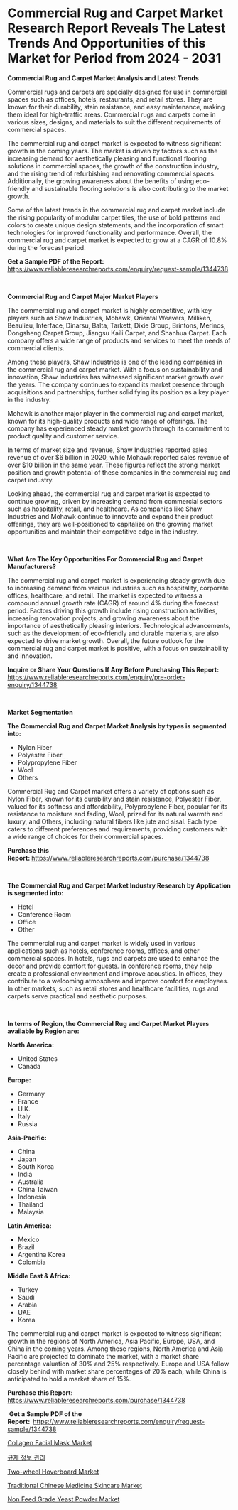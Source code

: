<p><h1>Commercial Rug and Carpet Market Research Report Reveals The Latest Trends And Opportunities of this Market for Period from 2024 - 2031</h1></p><p><strong>Commercial Rug and Carpet Market Analysis and Latest Trends</strong></p>
<p><p>Commercial rugs and carpets are specially designed for use in commercial spaces such as offices, hotels, restaurants, and retail stores. They are known for their durability, stain resistance, and easy maintenance, making them ideal for high-traffic areas. Commercial rugs and carpets come in various sizes, designs, and materials to suit the different requirements of commercial spaces.</p><p>The commercial rug and carpet market is expected to witness significant growth in the coming years. The market is driven by factors such as the increasing demand for aesthetically pleasing and functional flooring solutions in commercial spaces, the growth of the construction industry, and the rising trend of refurbishing and renovating commercial spaces. Additionally, the growing awareness about the benefits of using eco-friendly and sustainable flooring solutions is also contributing to the market growth.</p><p>Some of the latest trends in the commercial rug and carpet market include the rising popularity of modular carpet tiles, the use of bold patterns and colors to create unique design statements, and the incorporation of smart technologies for improved functionality and performance. Overall, the commercial rug and carpet market is expected to grow at a CAGR of 10.8% during the forecast period.</p></p>
<p><strong>Get a Sample PDF of the Report:&nbsp;</strong> <a href="https://www.reliableresearchreports.com/enquiry/request-sample/1344738">https://www.reliableresearchreports.com/enquiry/request-sample/1344738</a></p>
<p>&nbsp;</p>
<p><strong>Commercial Rug and Carpet Major Market Players</strong></p>
<p><p>The commercial rug and carpet market is highly competitive, with key players such as Shaw Industries, Mohawk, Oriental Weavers, Milliken, Beaulieu, Interface, Dinarsu, Balta, Tarkett, Dixie Group, Brintons, Merinos, Dongsheng Carpet Group, Jiangsu Kaili Carpet, and Shanhua Carpet. Each company offers a wide range of products and services to meet the needs of commercial clients.</p><p>Among these players, Shaw Industries is one of the leading companies in the commercial rug and carpet market. With a focus on sustainability and innovation, Shaw Industries has witnessed significant market growth over the years. The company continues to expand its market presence through acquisitions and partnerships, further solidifying its position as a key player in the industry.</p><p>Mohawk is another major player in the commercial rug and carpet market, known for its high-quality products and wide range of offerings. The company has experienced steady market growth through its commitment to product quality and customer service.</p><p>In terms of market size and revenue, Shaw Industries reported sales revenue of over $6 billion in 2020, while Mohawk reported sales revenue of over $10 billion in the same year. These figures reflect the strong market position and growth potential of these companies in the commercial rug and carpet industry.</p><p>Looking ahead, the commercial rug and carpet market is expected to continue growing, driven by increasing demand from commercial sectors such as hospitality, retail, and healthcare. As companies like Shaw Industries and Mohawk continue to innovate and expand their product offerings, they are well-positioned to capitalize on the growing market opportunities and maintain their competitive edge in the industry.</p></p>
<p>&nbsp;</p>
<p><strong>What Are The Key Opportunities For Commercial Rug and Carpet Manufacturers?</strong></p>
<p><p>The commercial rug and carpet market is experiencing steady growth due to increasing demand from various industries such as hospitality, corporate offices, healthcare, and retail. The market is expected to witness a compound annual growth rate (CAGR) of around 4% during the forecast period. Factors driving this growth include rising construction activities, increasing renovation projects, and growing awareness about the importance of aesthetically pleasing interiors. Technological advancements, such as the development of eco-friendly and durable materials, are also expected to drive market growth. Overall, the future outlook for the commercial rug and carpet market is positive, with a focus on sustainability and innovation.</p></p>
<p><strong>Inquire or Share Your Questions If Any Before Purchasing This Report:</strong> <a href="https://www.reliableresearchreports.com/enquiry/pre-order-enquiry/1344738">https://www.reliableresearchreports.com/enquiry/pre-order-enquiry/1344738</a></p>
<p>&nbsp;</p>
<p><strong>Market Segmentation</strong></p>
<p><strong>The Commercial Rug and Carpet Market Analysis by types is segmented into:</strong></p>
<p><ul><li>Nylon Fiber</li><li>Polyester Fiber</li><li>Polypropylene Fiber</li><li>Wool</li><li>Others</li></ul></p>
<p><p>Commercial Rug and Carpet market offers a variety of options such as Nylon Fiber, known for its durability and stain resistance, Polyester Fiber, valued for its softness and affordability, Polypropylene Fiber, popular for its resistance to moisture and fading, Wool, prized for its natural warmth and luxury, and Others, including natural fibers like jute and sisal. Each type caters to different preferences and requirements, providing customers with a wide range of choices for their commercial spaces.</p></p>
<p><strong>Purchase this Report:&nbsp;</strong><a href="https://www.reliableresearchreports.com/purchase/1344738">https://www.reliableresearchreports.com/purchase/1344738</a></p>
<p>&nbsp;</p>
<p><strong>The Commercial Rug and Carpet Market Industry Research by Application is segmented into:</strong></p>
<p><ul><li>Hotel</li><li>Conference Room</li><li>Office</li><li>Other</li></ul></p>
<p><p>The commercial rug and carpet market is widely used in various applications such as hotels, conference rooms, offices, and other commercial spaces. In hotels, rugs and carpets are used to enhance the decor and provide comfort for guests. In conference rooms, they help create a professional environment and improve acoustics. In offices, they contribute to a welcoming atmosphere and improve comfort for employees. In other markets, such as retail stores and healthcare facilities, rugs and carpets serve practical and aesthetic purposes.</p></p>
<p>&nbsp;</p>
<p><strong>In terms of Region, the Commercial Rug and Carpet Market Players available by Region are:</strong></p>
<p>
    <p> <strong> North America: </strong>
        <ul>
            <li>United States</li>
            <li>Canada</li>
        </ul>
        </p> 
    <p> <strong> Europe: </strong>
        <ul>
            <li>Germany</li>
            <li>France</li>
            <li>U.K.</li>
            <li>Italy</li>
            <li>Russia</li>
        </ul>
        </p> 
    <p> <strong> Asia-Pacific: </strong>
        <ul>
            <li>China</li>
            <li>Japan</li>
            <li>South Korea</li>
            <li>India</li>
            <li>Australia</li>
            <li>China Taiwan</li>
            <li>Indonesia</li>
            <li>Thailand</li>
            <li>Malaysia</li>
        </ul>
        </p> 
    <p> <strong> Latin America: </strong>
        <ul>
            <li>Mexico</li>
            <li>Brazil</li>
            <li>Argentina Korea</li>
            <li>Colombia</li>
        </ul>
        </p> 
    <p> <strong> Middle East & Africa: </strong>
        <ul>
            <li>Turkey</li>
            <li>Saudi</li>
            <li>Arabia</li>
            <li>UAE</li>
            <li>Korea</li>
        </ul>
    </p>
    </p>
<p><p>The commercial rug and carpet market is expected to witness significant growth in the regions of North America, Asia Pacific, Europe, USA, and China in the coming years. Among these regions, North America and Asia Pacific are projected to dominate the market, with a market share percentage valuation of 30% and 25% respectively. Europe and USA follow closely behind with market share percentages of 20% each, while China is anticipated to hold a market share of 15%.</p></p>
<p><strong>Purchase this Report: </strong><a href="https://www.reliableresearchreports.com/purchase/1344738">https://www.reliableresearchreports.com/purchase/1344738</a></p>
<p>&nbsp;<strong>Get a Sample PDF of the Report:&nbsp;&nbsp;</strong><a href="https://www.reliableresearchreports.com/enquiry/request-sample/1344738">https://www.reliableresearchreports.com/enquiry/request-sample/1344738</a></p>
<p><strong></strong></p>
<p><p><a href="https://github.com/shotows/Market-Research-Report-List-1/blob/main/collagen-facial-mask-market.md">Collagen Facial Mask Market</a></p><p><a href="https://github.com/JackieFauhey9089475/Market-Research-Report-List-1/blob/main/83019676018.md">규제 정보 관리</a></p><p><a href="https://github.com/beatblasta/Market-Research-Report-List-2/blob/main/two-wheel-hoverboard-market.md">Two-wheel Hoverboard Market</a></p><p><a href="https://issuu.com/reportprime-2/docs/traditional-chinese-medicine-skincare-market-size-">Traditional Chinese Medicine Skincare Market</a></p><p><a href="https://issuu.com/reportprime-2/docs/non-feed-grade-yeast-powder-market-size-2030.pptx">Non Feed Grade Yeast Powder Market</a></p></p>
